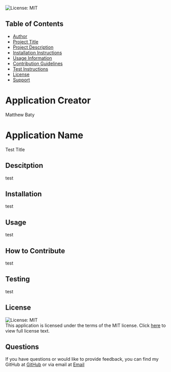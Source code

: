 
  <img alt="License: MIT" src="https://img.shields.io/badge/License-MIT-yellow.svg"/><br/>
  ## Table of Contents
  * [Author](#personName)
  * [Project Title](#title)
  * [Project Description](#description)
  * [Installation Instructions](#installation)
  * [Usage Information](#guidelines)
  * [Contribution Guidelines](#contribution)
  * [Test Instructions](#testing)
  * [License](#license)
  * [Support](#email)
  
  # Application Creator
  Matthew Baty

  # Application Name
  Test Title

  ## Descitption
  test

  ## Installation 
  test

  ## Usage
  test

  ## How to Contribute
  test

  ## Testing
  test

  ## License 
  <img alt="License: MIT" src="https://img.shields.io/badge/License-MIT-yellow.svg"></br>
  This application is licensed under the terms of the MIT license. Click <a href="https://opensource.org/licenses/MIT">here</a> to view full license text.

  ## Questions
  If you have questions or would like to provide feedback, you can find my GitHub at <a href="https://github.com/matthewbaty">GitHub</a> or via email at <a href="mailto:mattbaty@outlook.com">Email</a>
